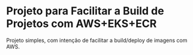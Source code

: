 # Projeto para Facilitar a Build de Projetos com AWS+EKS+ECR  #

Projeto simples, com intenção de facilitar a build/deploy de imagens com AWS.